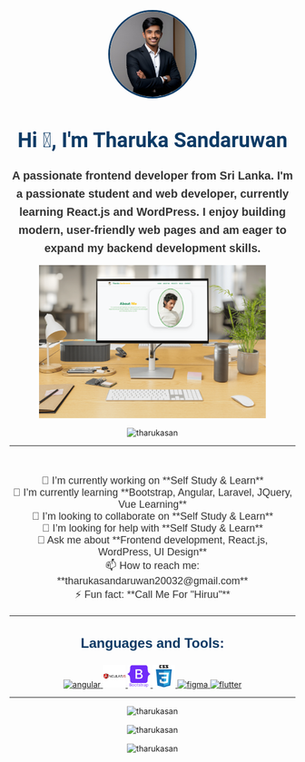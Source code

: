 <!-- Profile Image (DP) -->
<p align="center">
    <img src="Profile 1.jpeg" alt="Tharuka Sandaruwan" width="150" height="150" style="border-radius: 50%; border: 3px solid #0D3B66;" />
</p>

<h1 align="center" style="font-family: 'Roboto', sans-serif; font-size: 36px; font-weight: bold; color: #0D3B66;">Hi 👋, I'm Tharuka Sandaruwan</h1>

<h3 align="center" style="font-family: 'Montserrat', sans-serif; font-size: 20px; color: #333; max-width: 800px; margin: 0 auto; line-height: 1.6;">
    A passionate frontend developer from Sri Lanka. I'm a passionate student and web developer, currently learning React.js and WordPress. I enjoy building modern, user-friendly web pages and am eager to expand my backend development skills.
</h3>

<!-- Coding Image (optional) -->
<p align="center">
    <img src="1-p.png" alt="Coding" width="400" height="auto" />
</p>

<!-- Profile views counter -->
<p align="center"> 
    <img src="https://komarev.com/ghpvc/?username=tharukasan&label=Profile%20views&color=0e75b6&style=flat" alt="tharukasan" />
</p>
<hr><br>
<p align="center" style="font-family: 'Montserrat', sans-serif; font-size: 18px; color: #333; max-width: 1000px; margin: 20px auto;">
    🔭 I’m currently working on **Self Study & Learn**<br>
    🌱 I’m currently learning **Bootstrap, Angular, Laravel, JQuery, Vue Learning**<br>
    👯 I’m looking to collaborate on **Self Study & Learn**<br>
    🤝 I’m looking for help with **Self Study & Learn**<br>
    💬 Ask me about **Frontend development, React.js, WordPress, UI Design**<br>
    📫 How to reach me: **tharukasandaruwan20032@gmail.com**<br>
    ⚡ Fun fact: **Call Me For "Hiruu"**
</p>


<hr>

<!-- Languages and Tools section -->
<h3 align="center" style="font-family: 'Montserrat', sans-serif; font-size: 24px; color: #0D3B66;">Languages and Tools:</h3>
<p align="center">
    <a href="https://angular.io" target="_blank" rel="noreferrer">
        <img src="https://angular.io/assets/images/logos/angular/angular.svg" alt="angular" width="40" height="40"/>
    </a> 
    <a href="https://angular.io" target="_blank" rel="noreferrer">
        <img src="https://raw.githubusercontent.com/devicons/devicon/master/icons/angularjs/angularjs-original-wordmark.svg" alt="angularjs" width="40" height="40"/>
    </a> 
    <a href="https://getbootstrap.com" target="_blank" rel="noreferrer">
        <img src="https://raw.githubusercontent.com/devicons/devicon/master/icons/bootstrap/bootstrap-plain-wordmark.svg" alt="bootstrap" width="40" height="40"/>
    </a> 
    <a href="https://www.w3schools.com/css/" target="_blank" rel="noreferrer">
        <img src="https://raw.githubusercontent.com/devicons/devicon/master/icons/css3/css3-original-wordmark.svg" alt="css3" width="40" height="40"/>
    </a> 
    <a href="https://www.figma.com/" target="_blank" rel="noreferrer">
        <img src="https://www.vectorlogo.zone/logos/figma/figma-icon.svg" alt="figma" width="40" height="40"/>
    </a> 
    <a href="https://flutter.dev" target="_blank" rel="noreferrer">
        <img src="https://www.vectorlogo.zone/logos/flutterio/flutterio-icon.svg" alt="flutter" width="40" height="40"/>
    </a>
</p>
<hr>
<!-- GitHub Stats -->
<p align="center">
    <img align="center" src="https://github-readme-stats.vercel.app/api/top-langs?username=tharukasan&show_icons=true&locale=en&layout=compact" alt="tharukasan" />
</p>

<p align="center">
    <img align="center" src="https://github-readme-stats.vercel.app/api?username=tharukasan&show_icons=true&locale=en" alt="tharukasan" />
</p>

<p align="center">
    <img align="center" src="https://github-readme-streak-stats.herokuapp.com/?user=tharukasan&" alt="tharukasan" />
</p>

